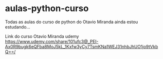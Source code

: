 # aulas-python-curso

Todas as aulas do curso de python do Otavio Miranda
ainda estou estudando...

Link do curso Otavio Miranda udemy
https://www.udemy.com/share/101ufc3@_PEI-Ax0R9bugk6eQFba8MoJ5kL_1Kxfw3yCy7TsmKNa1WEJ31nhbJhUO1jo9tVkbQ==/
